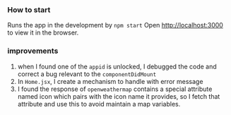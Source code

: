 ### How to start

Runs the app in the development by `npm start`
Open [http://localhost:3000](http://localhost:3000) to view it in the browser.



### improvements

1. when I found one of the `appid` is unlocked, I debugged the code and correct a bug relevant to the `componentDidMount`
2. In `Home.jsx`, I create a mechanism to handle with error message
3. I found the response of `openweathermap` contains a special attribute named icon which pairs with the icon name it provides, so I fetch that attribute and use this to avoid maintain a map variables.
